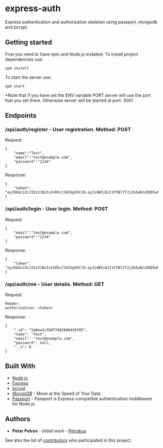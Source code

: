 # express-auth
Express authentication and authorization skeleton using passport, mongodb and bcrypt.
## Getting started
First you need to have npm and Node.js installed. To install project dependencies use:
```
npm install
```
To start the server use:
```
npm start
```
*Note that if you have set the ENV variable PORT server will use the port that you set there. Otherwise server will be started at port: 3001
## Endpoints
### /api/auth/register - User registration. Method: POST
Request:
```
{
	"name":"Test",
	"email":"test@example.com",
	"password":"1234"
}
```
Response:
```
{
    "token": "eyJhbGciOiJIUzI1NiIsInR5cCI6IkpXVCJ9.eyJzdWIiOiI1YTBlYTJjZmIwNzc0ODIwNjA0MjZmMDUiLCJpYXQiOjE1MTA5MDg2MjMsImV4cCI6MTUxMDk5NTAyM30.X5XDB6_m1R9P87ErslknRs1qP6gVV815HyPLPRrKP8s"
}
```
### /api/auth/login - User login. Method: POST
Request:
```
{
	"email":"test@example.com",
	"password":"1234"
}
```
Response:
```
{
    "token": "eyJhbGciOiJIUzI1NiIsInR5cCI6IkpXVCJ9.eyJzdWIiOiI1YTBlYTJjZmIwNzc0ODIwNjA0MjZmMDUiLCJpYXQiOjE1MTA5MDg2MjMsImV4cCI6MTUxMDk5NTAyM30.X5XDB6_m1R9P87ErslknRs1qP6gVV815HyPLPRrKP8s"
}
```
### /api/auth/me - User details. Method: GET
Request:
```
Header:
authorization: <token>
```
Response:
```
{
    "_id": "5a0ea2cfb077482060426f05",
    "name": "Test",
    "email": "test@example.com",
    "password": null,
    "__v": 0
}
```

## Built With

* [Node.js](https://nodejs.org/en/)
* [Express](http://expressjs.com/)
* [bcrypt](https://github.com/kelektiv/node.bcrypt.js)
* [MongoDB](https://www.mongodb.com/) - Move at the Speed of Your Data
* [Passport](https://github.com/jaredhanson/passport) - Passport is Express-compatible authentication middleware for Node.js.

## Authors

* **Petar Petrov** - *Initial work* - [Petrakus](https://github.com/Petrakus)

See also the list of [contributors](https://github.com/Petrakus/express-auth/graphs/contributors) who participated in this project.
